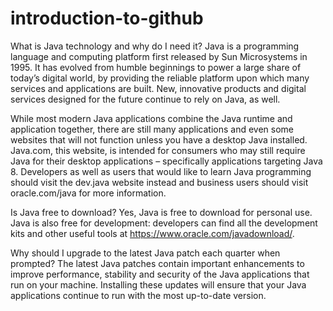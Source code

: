 # introduction-to-github



What is Java technology and why do I need it?
Java is a programming language and computing platform first released by Sun Microsystems in 1995. It has evolved from humble beginnings to power a large share of today’s digital world, by providing the reliable platform upon which many services and applications are built. New, innovative products and digital services designed for the future continue to rely on Java, as well.

While most modern Java applications combine the Java runtime and application together, there are still many applications and even some websites that will not function unless you have a desktop Java installed. Java.com, this website, is intended for consumers who may still require Java for their desktop applications – specifically applications targeting Java 8. Developers as well as users that would like to learn Java programming should visit the dev.java website instead and business users should visit oracle.com/java for more information.

Is Java free to download?
Yes, Java is free to download for personal use.
Java is also free for development: developers can find all the development kits and other useful tools at https://www.oracle.com/javadownload/.

Why should I upgrade to the latest Java patch each quarter when prompted?
The latest Java patches contain important enhancements to improve performance, stability and security of the Java applications that run on your machine. Installing these updates will ensure that your Java applications continue to run with the most up-to-date version.
